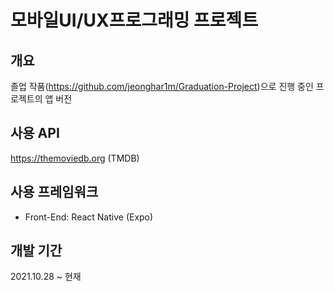 # 모바일UI/UX프로그래밍 프로젝트
## 개요
졸업 작품(https://github.com/jeonghar1m/Graduation-Project)으로 진행 중인 프로젝트의 앱 버전

## 사용 API
https://themoviedb.org (TMDB)

## 사용 프레임워크
* Front-End: React Native (Expo)

## 개발 기간
2021.10.28 ~ 현재
